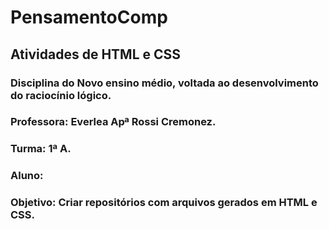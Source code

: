 # PensamentoComp
## Atividades de HTML e CSS
### Disciplina do Novo ensino médio, voltada ao desenvolvimento do raciocínio lógico.
### Professora: Everlea Apª Rossi Cremonez.
### Turma: 1ª A.
### Aluno: 
### Objetivo: Criar repositórios com arquivos gerados em HTML e CSS.
